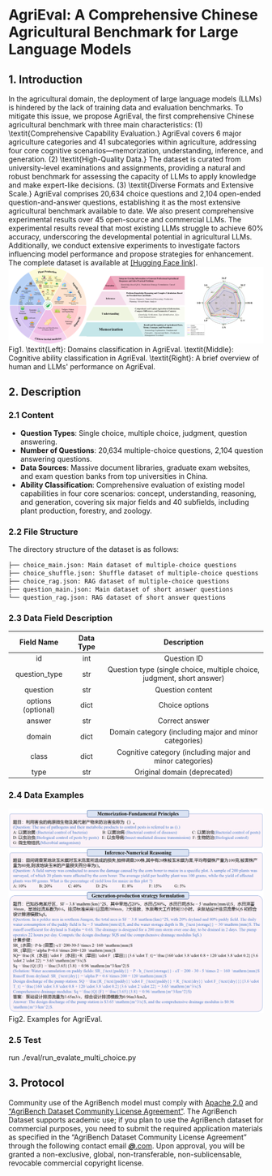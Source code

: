 # AgriEval: A Comprehensive Chinese Agricultural Benchmark for Large Language Models
## 1. Introduction
In the agricultural domain, the deployment of large language models (LLMs) is hindered by the lack of training data and evaluation benchmarks. To mitigate this issue, we propose AgriEval, the first comprehensive Chinese agricultural benchmark with three main characteristics: (1) \textit{Comprehensive Capability Evaluation.} AgriEval covers 6 major agriculture categories and 41 subcategories within agriculture, addressing four core cognitive scenarios—memorization, understanding, inference, and generation. (2) \textit{High-Quality Data.} The dataset is curated from university-level examinations and assignments, providing a natural and robust benchmark for assessing the capacity of LLMs to apply knowledge and make expert-like decisions. (3) \textit{Diverse Formats and Extensive Scale.} AgriEval comprises 20,634 choice questions and 2,104 open-ended question-and-answer questions, establishing it as the most extensive agricultural benchmark available to date. We also present comprehensive experimental results over 45 open-source and commercial LLMs. The experimental results reveal that most existing LLMs struggle to achieve 60\% accuracy, underscoring the developmental potential in agricultural LLMs. Additionally, we conduct extensive experiments to investigate factors influencing model performance and propose strategies for enhancement. The complete dataset is available at [[Hugging Face link]](https://huggingface.co/datasets/PaperHarvester/AgriEval).
![img](https://github.com/YanPioneer/AgriEval/blob/main/image/NIPS_main_figure_01.png)
Fig1. \textit{Left}: Domains classification in AgriEval. \textit{Middle}: Cognitive ability classification in AgriEval. \textit{Right}: A brief overview of human and LLMs' performance on AgriEval.

## 2. Description

### 2.1 Content

- **Question Types**: Single choice, multiple choice, judgment, question answering.
- **Number of Questions**: 20,634 multiple-choice questions, 2,104 question answering questions.
- **Data Sources**: Massive document libraries, graduate exam websites, and exam question banks from top universities in China.
- **Ability Classification**: Comprehensive evaluation of existing model capabilities in four core scenarios: concept, understanding, reasoning, and generation, covering six major fields and 40 subfields, including plant production, forestry, and zoology.

### 2.2 File Structure

The directory structure of the dataset is as follows:

```
├── choice_main.json: Main dataset of multiple-choice questions
├── choice_shuffle.json: Shuffle dataset of multiple-choice questions
├── choice_rag.json: RAG dataset of multiple-choice questions
├── question_main.json: Main dataset of short answer questions
└── question_rag.json: RAG dataset of short answer questions
```

### 2.3 Data Field Description

|     Field Name     | Data Type |                         Description                          |
| :----------------: | :-------: | :----------------------------------------------------------: |
|         id         |    int    |                         Question ID                          |
|   question_type    |    str    | Question type (single choice, multiple choice, judgment, short answer) |
|      question      |    str    |                       Question content                       |
| options (optional) |   dict    |                        Choice options                        |
|       answer       |    str    |                        Correct answer                        |
|       domain       |   dict    |    Domain category (including major and minor categories)    |
|       class        |   dict    |  Cognitive category (including major and minor categories)   |
|        type        |    str    |                 Original domain (deprecated)                 |

### 2.4 Data Examples

![img](https://github.com/YanPioneer/AgriEval/blob/main/image/Example_main_01.png)
Fig2. Examples for AgriEval.

### 2.5 Test

run ./eval/run_evalate_multi_choice.py

## 3. Protocol

Community use of the AgriBench model must comply with [Apache 2.0](about:blank) and [“AgriBench Dataset Community License Agreement”](about:blank). The AgriBench Dataset supports academic use; if you plan to use the AgriBench dataset for commercial purposes, you need to submit the required application materials as specified in the “AgriBench Dataset Community License Agreement” through the following contact email [***@***.com](about:blank). Upon approval, you will be granted a non-exclusive, global, non-transferable, non-sublicensable, revocable commercial copyright license.
